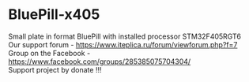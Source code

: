 # BluePill-x405
Small plate in format BluePill with installed processor STM32F405RGT6
</br>
Our support forum - https://www.iteplica.ru/forum/viewforum.php?f=7
</br>
Group on the Facebook -https://www.facebook.com/groups/285385075704304/
</br>
Support project by donate !!!
